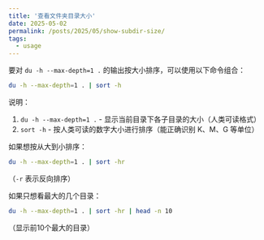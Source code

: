 ```yaml
---
title: '查看文件夹目录大小'
date: 2025-05-02
permalink: /posts/2025/05/show-subdir-size/
tags:
  - usage
---
```


要对 `du -h --max-depth=1 .` 的输出按大小排序，可以使用以下命令组合：

```bash
du -h --max-depth=1 . | sort -h
```

说明：

1. `du -h --max-depth=1 .` - 显示当前目录下各子目录的大小（人类可读格式）
2. `sort -h` - 按人类可读的数字大小进行排序（能正确识别 K、M、G 等单位）

如果想按从大到小排序：

```bash
du -h --max-depth=1 . | sort -hr
```

（`-r` 表示反向排序）

如果只想看最大的几个目录：

```bash
du -h --max-depth=1 . | sort -hr | head -n 10
```

（显示前10个最大的目录）
